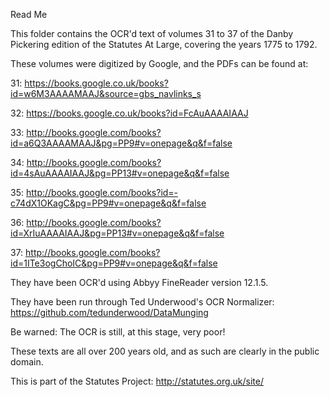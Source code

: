 Read Me

This folder contains the OCR'd text of volumes 31 to 37 of the Danby Pickering edition of the Statutes At Large, covering the years 1775 to 1792.

These volumes were digitized by Google, and the PDFs can be found at:

31: https://books.google.co.uk/books?id=w6M3AAAAMAAJ&source=gbs_navlinks_s

32: https://books.google.co.uk/books?id=FcAuAAAAIAAJ

33: http://books.google.com/books?id=a6Q3AAAAMAAJ&pg=PP9#v=onepage&q&f=false

34: http://books.google.com/books?id=4sAuAAAAIAAJ&pg=PP13#v=onepage&q&f=false

35: http://books.google.com/books?id=-c74dX1OKagC&pg=PP9#v=onepage&q&f=false

36: http://books.google.com/books?id=XrIuAAAAIAAJ&pg=PP13#v=onepage&q&f=false

37: http://books.google.com/books?id=1ITe3ogChoIC&pg=PP9#v=onepage&q&f=false

They have been OCR'd using Abbyy FineReader version 12.1.5.

They have been run through Ted Underwood's OCR Normalizer:
https://github.com/tedunderwood/DataMunging

Be warned: The OCR is still, at this stage, very poor!

These texts are all over 200 years old, and as such are clearly in the public domain.

This is part of the Statutes Project:
http://statutes.org.uk/site/
